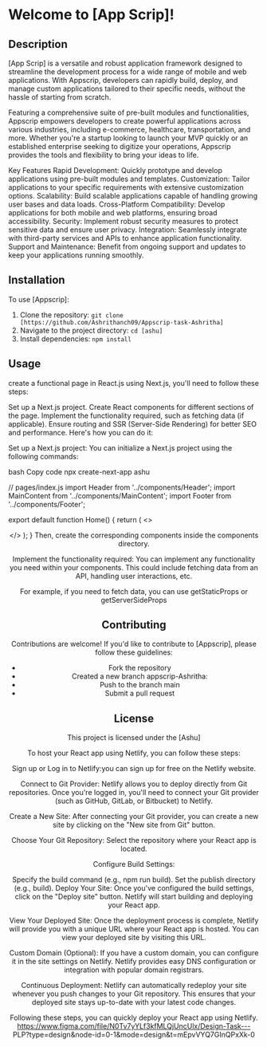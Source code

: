 # Welcome to [App Scrip]!

## Description
[App Scrip] is a versatile and robust application framework designed to streamline the development process for a wide range of mobile and web applications. With Appscrip, developers can rapidly build, deploy, and manage custom applications tailored to their specific needs, without the hassle of starting from scratch.

Featuring a comprehensive suite of pre-built modules and functionalities, Appscrip empowers developers to create powerful applications across various industries, including e-commerce, healthcare, transportation, and more. Whether you're a startup looking to launch your MVP quickly or an established enterprise seeking to digitize your operations, Appscrip provides the tools and flexibility to bring your ideas to life.

Key Features
Rapid Development: Quickly prototype and develop applications using pre-built modules and templates.
Customization: Tailor applications to your specific requirements with extensive customization options.
Scalability: Build scalable applications capable of handling growing user bases and data loads.
Cross-Platform Compatibility: Develop applications for both mobile and web platforms, ensuring broad accessibility.
Security: Implement robust security measures to protect sensitive data and ensure user privacy.
Integration: Seamlessly integrate with third-party services and APIs to enhance application functionality.
Support and Maintenance: Benefit from ongoing support and updates to keep your applications running smoothly.

## Installation
To use [Appscrip]:

1. Clone the repository: `git clone [https://github.com/Ashrithanch09/Appscrip-task-Ashritha]`
2. Navigate to the project directory: `cd [ashu]`
3. Install dependencies: `npm install`

## Usage
create a functional page in React.js using Next.js, you'll need to follow these steps:

Set up a Next.js project.
Create React components for different sections of the page.
Implement the functionality required, such as fetching data (if applicable).
Ensure routing and SSR (Server-Side Rendering) for better SEO and performance.
Here's how you can do it:

Set up a Next.js project:
You can initialize a Next.js project using the following commands:

bash
Copy code
npx create-next-app ashu

// pages/index.js
import Header from '../components/Header';
import MainContent from '../components/MainContent';
import Footer from '../components/Footer';

export default function Home() {
    return (
        <>
            <Header />
            <MainContent />
            <Footer />
        </>
    );
}
Then, create the corresponding components inside the components directory.

Implement the functionality required:
You can implement any functionality you need within your components. This could include fetching data from an API, handling user interactions, etc.

For example, if you need to fetch data, you can use getStaticProps or getServerSideProps

## Contributing
Contributions are welcome! If you'd like to contribute to [Appscrip], please follow these guidelines:
- Fork the repository
- Created a new branch appscrip-Ashritha:  
- Push to the branch main
- Submit a pull request

## License
This project is licensed under the [Ashu]

To host your React app using Netlify, you can follow these steps:

Sign up or Log in to Netlify:you can sign up for free on the Netlify website.

Connect to Git Provider: Netlify allows you to deploy directly from Git repositories. Once you're logged in, you'll need to connect your Git provider (such as GitHub, GitLab, or Bitbucket) to Netlify.

Create a New Site: After connecting your Git provider, you can create a new site by clicking on the "New site from Git" button.

Choose Your Git Repository: Select the repository where your React app is located.

Configure Build Settings:

Specify the build command (e.g., npm run build).
Set the publish directory (e.g., build).
Deploy Your Site: Once you've configured the build settings, click on the "Deploy site" button. Netlify will start building and deploying your React app.

View Your Deployed Site: Once the deployment process is complete, Netlify will provide you with a unique URL where your React app is hosted. You can view your deployed site by visiting this URL.

Custom Domain (Optional): If you have a custom domain, you can configure it in the site settings on Netlify. Netlify provides easy DNS configuration or integration with popular domain registrars.

Continuous Deployment: Netlify can automatically redeploy your site whenever you push changes to your Git repository. This ensures that your deployed site stays up-to-date with your latest code changes.

Following these steps, you can quickly deploy your React app using Netlify. 
https://www.figma.com/file/N0Tv7yYLf3kfMLQjUncUlx/Design-Task---
PLP?type=design&node-id=0-1&mode=design&t=mEpvVYQ7GInQPxXk-0

